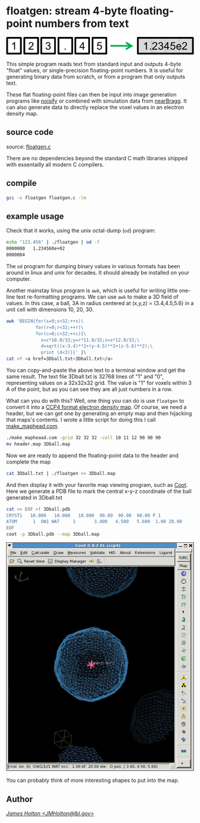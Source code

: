 # floatgen: stream 4-byte floating-point numbers from text

![](floatgen.gif)

This simple program reads text from standard input and outputs 4-byte "float" values,
or single-precision floating-point numbers. It is useful for generating binary data
from scratch, or from a program that only outputs text.

These flat floating-point files can then be input into image generation programs like
[noisify][noisify] or combined with simulation data from [nearBragg][nearbragg].
It can also generate data to directly replace the voxel values in an electron density map.

## source code

source: [floatgen.c](../floatgen.c)

There are no dependencies beyond the standard C math libraries shipped with essentailly
all modern C compilers.

## compile

```bash
gcc -o floatgen floatgen.c -lm
```

## example usage

Check that it works, using the unix octal-dump (`od`) program:

```bash
echo "123.456" | ./floatgen | od -f
0000000   1.234560e+02
0000004
```

The `od` program for dumping binary values in various formats has been around in linux and unix
for decades. It should already be installed on your computer.

Another mainstay linux program is `awk`, which is useful for writing little one-line text
re-formatting programs. We can use `awk` to make a 3D field of values.  In this case, a ball,
3A in radius centered at (x,y,z) = (3.4,4.5,5.6) in a unit cell with dimensions 10, 20, 30.

```bash
awk 'BEGIN{for(s=0;s<32;++s)\
           for(r=0;r<32;++r)\
           for(c=0;c<32;++c){\
             x=c*10.0/32;y=r*11.0/32;z=s*12.0/32;\
             d=sqrt((x-3.4)**2+(y-4.5)**2+(z-5.6)**2);\
             print (d<3)}}' |\
cat >! <a href=3Dball.txt>3Dball.txt</a>
```

You can copy-and-paste the above text to a terminal window and get the same result.
The text file 3Dball.txt is 32768 lines of "1" and "0", representing values on a 32x32x32 grid.
The value is "1" for voxels within 3 A of the point, but as you can see they are all just 
numbers in a row.

What can you do with this?  Well, one thing you can do is use `floatgen` to convert it into a
[CCP4 format electron density map][maplib].  Of course, we need a header, but we can get one by
generating an empty map and then hijacking that maps's contents. I wrote a little script for doing
this I call [make_maphead.com](../make_maphead.com).

```bash
./make_mapheaad.com -grid 32 32 32 -cell 10 11 12 90 90 90
mv header.map 3Dball.map
```

Now we are ready to append the floating-point data to the header and complete the map

```bash
cat 3Dball.txt | ./floatgen >> 3Dball.map
```

And then display it with your favorite map viewing program, such as [Coot][coot].
Here we generate a PDB file to mark the central x-y-z coordinate of the ball generated in 3Dball.txt

```bash
cat << EOF >! 3Dball.pdb
CRYST1   10.000   10.000   10.000  90.00  90.00  90.00 P 1                      
ATOM      1  OW1 WAT     1       3.400   4.500   5.600  1.00 20.00           O  
EOF
coot -p 3Dball.pdb --map 3Dball.map
```

![](coot_3Dball.jpg)

You can probably think of more interesting shapes to put into the map.

## Author
<ADDRESS><A HREF="mailto:JMHolton@lbl.gov">James Holton &lt;JMHolton@lbl.gov&gt;</A></ADDRESS>


[adxv]: https://www.scripps.edu/tainer/arvai/adxv.html
[rigaku]: https://www.rigaku.com
[mosflm]: http://www.mrc-lmb.cam.ac.uk/harry/mosflm/
[hkl]: http://www.hkl-xray.com
[xds]: http://xds.mpimf-heidelberg.mpg.de
[fmodel]: https://phenix-online.org/documentation/reference/fmodel.html
[refmac]: https://www2.mrc-lmb.cam.ac.uk/groups/murshudov/content/refmac/refmac.html
[sfall]: https://www.ccp4.ac.uk/html/sfall.html
[imagemagick]: http://www.imagemagick.org
[noisify]: https://github.com/bl831/bin_stuff/blob/main/docs/noisify.md
[float_add]: https://github.com/bl831/bin_stuff/blob/main/docs/float_add.md
[float_func]: https://github.com/bl831/bin_stuff/blob/main/docs/float_func.md
[float_mult]: https://github.com/bl831/bin_stuff/blob/main/docs/float_mult.md
[int2float]: int2flaot.md
[ccp4]: https://www.ccp4.ac.uk
[maplib]: https://www.ccp4.ac.uk/html/maplib.html
[coot]: https://www2.mrc-lmb.cam.ac.uk/personal/pemsley/coot/
[nanobragg]: https://github.com/bl831/nanoBragg
[nearbragg]: https://github.com/bl831/nearBragg
[nonbragg]: https://github.com/bl831/nanoBragg